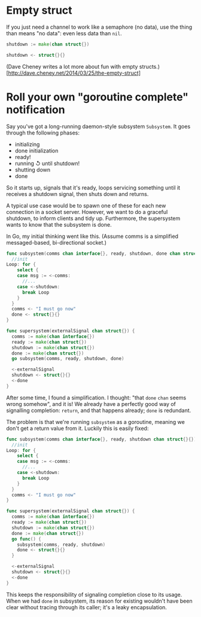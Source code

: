 
Empty struct 
============

If you just need a channel to work like a semaphore (no data), use the thing than means "no data": even less data than `nil`.

```go
shutdown := make(chan struct{})

shutdown <- struct{}{}
```

(Dave Cheney writes a lot more about fun with empty structs.)[http://dave.cheney.net/2014/03/25/the-empty-struct]

Roll your own "goroutine complete" notification
===============================================

Say you've got a long-running daemon-style subsystem `Subsystem`. It goes through the following phases:

- initializing
- done initialization
- ready!
- running ↺ until shutdown!
- shutting down
- done

So it starts up, signals that it's ready, loops servicing something until it receives a shutdown signal, then shuts down and returns.

A typical use case would be to spawn one of these for each new connection in a socket server. However, we want to do a graceful shutdown, to inform clients and tidy up. Furthermore, the supersystem wants to know that the subsystem is done.

In Go, my initial thinking went like this. (Assume comms is a simplified messaged-based, bi-directional socket.)

```go
func subsystem(comms chan interface{}, ready, shutdown, done chan struct{}) {
  //init
Loop: for {
    select {
    case msg := <-comms:
      //...
    case <-shutdown:
      break Loop
    }
  }
  comms <- "I must go now" 
  done <- struct{}{}
}

func supersystem(externalSignal chan struct{}) {
  comms := make(chan interface{})
  ready := make(chan struct{})
  shutdown := make(chan struct{})
  done := make(chan struct{})
  go subsystem(comms, ready, shutdown, done)

  <-externalSignal
  shutdown <- struct{}{}
  <-done
}
```

After some time, I found a simplification. I thought: "that `done` `chan` seems wrong somehow", and it is! We already have a perfectly good way of signalling completion: `return`, and that happens already; `done` is redundant.

The problem is that we're running `subsystem` as a goroutine, meaning we don't get a return value from it. Luckily this is easily fixed:

```go
func subsystem(comms chan interface{}, ready, shutdown chan struct{}{}) {
  //init
Loop: for {
    select {
    case msg := <-comms:
      //...
    case <-shutdown:
      break Loop
    }
  }
  comms <- "I must go now" 
}

func supersystem(externalSignal chan struct{}) {
  comms := make(chan interface{})
  ready := make(chan struct{})
  shutdown := make(chan struct{})
  done := make(chan struct{})
  go func() {
    subsystem(comms, ready, shutdown)
    done <- struct{}{}
  }

  <-externalSignal
  shutdown <- struct{}{}
  <-done
}
```

This keeps the responsibility of signaling completion close to its usage. When we had `done` in subsystem, its reason for existing wouldn't have been clear without tracing through its caller; it's a leaky encapsulation.

